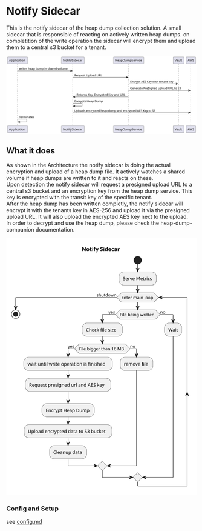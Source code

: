 # Notify Sidecar

This is the notify sidecar of the heap dump collection solution. A small sidecar that is responsible of reacting on actively written heap dumps. on completition of the write operation the sidecar will encrypt them and upload them to a central s3 bucket for a tenant.

![](docs/Architecture.svg)

## What it does

As shown in the Architecture the notify sidecar is doing the actual encryption and upload of a heap dump file. It actively watches a shared volume if heap dumps are written to it and reacts on these.  
Upon detection the notify sidecar will request a presigned upload URL to a central s3 bucket and an encryption key from the heap dump service. This key is encrypted with the transit key of the specific tenant.  
After the heap dump has been written completly, the notify sidecar will encrypt it with the tenants key in AES-256 and upload it via the presigned upload URL. It will also upload the encrypted AES key next to the upload.  
In order to decrypt and use the heap dump, please check the heap-dump-companion documentation.

![](docs/diagram.svg)

### Config and Setup

see [config.md](docs/config.md)

